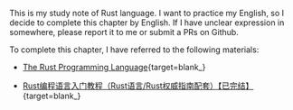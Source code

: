 
This is my study note of Rust language. I want to practice my English, so I decide to complete this chapter by English. If I have unclear expression in somewhere, please report it to me or submit a PRs on Github.


To complete this chapter, I have referred to the following materials:

- [The Rust Programming Language](https://doc.rust-lang.org/book/){target=blank_}

- [Rust编程语言入门教程（Rust语言/Rust权威指南配套）【已完结】](https://www.bilibili.com/video/BV1hp4y1k7SV/?spm_id_from=333.337.search-card.all.click&vd_source=0de771c86d90f02a6cab8152f6aa173f){target=blank_}
